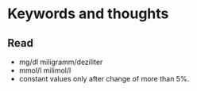 # Keywords and thoughts

## Read
- mg/dl miligramm/deziliter
- mmol/l milimol/l
- constant values only after change of more than 5%.

